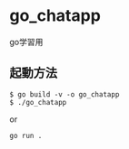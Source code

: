 # go_chatapp
go学習用

## 起動方法
```
$ go build -v -o go_chatapp
$ ./go_chatapp
```

or

```
go run .
```
